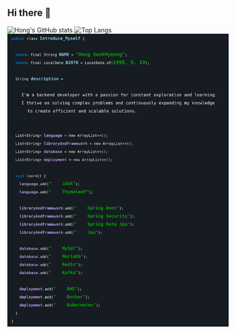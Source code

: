 ## Hi there 👋

<div>
  <img src="https://github-readme-stats.vercel.app/api?username=seokhyeong9171&show_icons=true&theme=radical" alt="Hong's GitHub stats" height="160" />
  <img src="https://github-readme-stats.vercel.app/api/top-langs/?username=seokhyeong9171&layout=compact&theme=radical" alt="Top Langs" height="160" />
</div>

<img src="./resource/code.svg">

